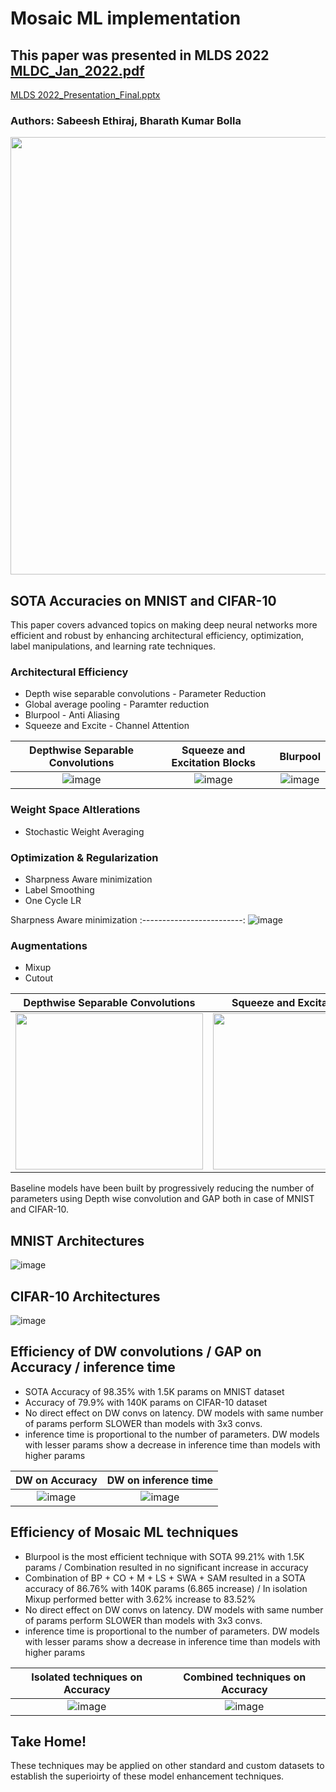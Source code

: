 # Mosaic ML implementation 

## This paper was presented in MLDS 2022 [MLDC_Jan_2022.pdf](https://github.com/sabeesh90/MosaicML_Advanced_Optimization_Augmentations_Depthwise/files/7781640/MLDC_Jan_2022.pdf)
[MLDS 2022_Presentation_Final.pptx](https://github.com/sabeesh90/MosaicML_Advanced_Optimization_Augmentations_Depthwise/files/7914932/MLDS.2022_Presentation_Final.pptx)


### Authors: Sabeesh Ethiraj, Bharath Kumar Bolla 

<img src="https://user-images.githubusercontent.com/48343095/147504124-2d7b4eef-fcc5-4928-98e8-ae8d84d58a7a.png" width="700"  height = "700"/>

## SOTA Accuracies on MNIST and CIFAR-10 

This paper covers advanced topics on making deep neural networks more efficient and robust by enhancing architectural efficiency, optimization, label manipulations, and learning rate techniques.

### Architectural Efficiency
- Depth wise separable convolutions - Parameter Reduction
- Global average pooling - Paramter reduction
- Blurpool - Anti Aliasing
- Squeeze and Excite - Channel Attention

Depthwise Separable Convolutions|Squeeze and Excitation Blocks|Blurpool
:-------------------------:|:-------------------------:|:-------------------------:
![image](https://user-images.githubusercontent.com/48343095/147498710-c7c49d99-c156-4b21-8a28-0afe48c2bb2d.png) | ![image](https://user-images.githubusercontent.com/48343095/147498685-bbe2e3c8-6fac-4f16-9132-46931383ab86.png)|![image](https://user-images.githubusercontent.com/48343095/147498991-f4da12e8-d09a-45fd-810d-18aeb1ee7557.png)


### Weight Space Altlerations
- Stochastic Weight Averaging

### Optimization & Regularization
- Sharpness Aware minimization
- Label Smoothing
- One Cycle LR

Sharpness Aware minimization
:-------------------------:
![image](https://user-images.githubusercontent.com/48343095/147498698-33884aa8-8afa-4811-9761-d9060014506d.png)


### Augmentations
- Mixup
- Cutout

Depthwise Separable Convolutions|Squeeze and Excitation Blocks
:-------------------------:|:-------------------------:
<img src="https://user-images.githubusercontent.com/48343095/147499358-1481a720-8e92-4a04-982f-414b068a9bb6.png" width="300"  height = "250"/> | <img src="https://user-images.githubusercontent.com/48343095/147499507-fbeba322-7a41-48c8-860d-e128ba54bb0c.jpg" width="300"  height = "250"/>


Baseline models have been built by progressively reducing the number of parameters using Depth wise convolution and GAP both in case of MNIST and CIFAR-10. 
## MNIST Architectures
![image](https://user-images.githubusercontent.com/48343095/147500168-9c46bdc4-4054-411d-b7ac-b0b50809831f.png)

## CIFAR-10 Architectures
![image](https://user-images.githubusercontent.com/48343095/147500209-d4f9f25d-0098-45fa-9226-2be9103e0243.png)

## Efficiency of DW convolutions / GAP on Accuracy / inference time
- SOTA Accuracy of 98.35% with 1.5K params  on MNIST dataset
- Accuracy of 79.9% with 140K params on CIFAR-10 dataset
- No direct effect on DW convs on latency. DW models with same number of params perform SLOWER than models with 3x3 convs. 
- inference time is proportional to the number of parameters. DW models with lesser params show a decrease in inference time than models with higher params

DW on Accuracy|DW on inference time
:-------------------------:|:-------------------------:
![image](https://user-images.githubusercontent.com/48343095/147501848-6c49f676-aaa4-494f-9a68-e641af42df12.png) | ![image](https://user-images.githubusercontent.com/48343095/147500485-23b7a36e-3c84-42a2-ae7f-47df6f891365.png)

## Efficiency of Mosaic ML techniques
- Blurpool is the most efficient technique with SOTA 99.21% with 1.5K params / Combination resulted in no significant increase in accuracy
- Combination of BP + CO + M + LS + SWA + SAM resulted in a SOTA accuracy of 86.76% with 140K params (6.865 increase) / In isolation Mixup performed better with 3.62% increase to 83.52%
- No direct effect on DW convs on latency. DW models with same number of params perform SLOWER than models with 3x3 convs. 
- inference time is proportional to the number of parameters. DW models with lesser params show a decrease in inference time than models with higher params

Isolated techniques on Accuracy|Combined techniques on Accuracy
:-------------------------:|:-------------------------:
![image](https://user-images.githubusercontent.com/48343095/147501691-01ce737e-6233-4945-a067-1cb03393876b.png) | ![image](https://user-images.githubusercontent.com/48343095/147501700-171eb2c3-b25b-4b8c-b499-97bdf2e22380.png)

## Take Home!

These techniques may be applied on other standard and custom datasets to establish the superioirty of these model enhancement techniques.
